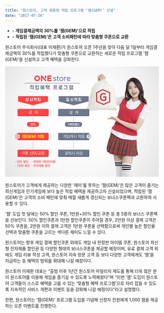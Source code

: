 ```yaml
---
title: "원스토어, 고객 맞춤형 적립 프로그램 ‘잼(GEM)’ 신설"
date: "2017-07-26"
---
```


- **\- 게임결제금액의 30%를 ‘잼(GEM)’으로 적립**
- **\- 적립된 ‘잼(GEM)’은 고객 소비패턴에 따라 맞춤형 쿠폰으로 교환**

원스토어 주식회사(대표 이재환)가 원스토어 오픈 1주년을 맞아 다음 달 1일부터 게임결제금액의 30%를 적립했다가 맞춤형 쿠폰으로 교환하는 새로운 적립 프로그램 ‘잼(GEM)’을 신설하고 고객 혜택을 강화한다.

![](images/170726_01.jpg)

원스토어가 고객에게 제공하는 다양한 ‘재미’를 뜻하는 ‘잼(GEM)’은 많은 고객이 즐기는 최신게임과 인기게임에 보다 높은 적립 혜택을 제공하고자 신설되었으며, 적립된 ‘잼(GEM)’은 고객의 소비 패턴에 맞춰 매월 새롭게 갱신되는 보너스쿠폰팩과 교환하여 사용할 수 있다.

‘잼’ 도입 첫 달에는 50% 할인 쿠폰, 1만원+30% 할인 쿠폰 등 총 5종의 보너스 쿠폰팩을 선보인다. 50% 할인쿠폰과 1만원 할인쿠폰이 주어질 경우, 2만원 이상 결제 고객은 50% 쿠폰을, 2만원 이하 결제 고객은 1만원 쿠폰을 선택함으로써 개인별 높은 할인율 선택과 맞춤형 쿠폰을 고르는 색다른 재미도 느낄 수 있다.

원스토어는 향후 게임 결제 할인쿠폰 외에도 게임 내 한정판 아이템 쿠폰, 원스토어 최신형 전자제품 할인권 등 다양한 형태의 보너스쿠폰을 제공할 예정이며, 유료 결제 고객 외에도 게임 리뷰 작성 고객, 원스토어 지속 방문 고객 등 보다 다양한 고객에게도 ‘잼’을 지급하는 등 혜택의 범위를 확대해 나갈 예정이다.

원스토어 이재환 대표는 “출범 이후 1년간 원스토어 마일리지 제도를 통해 더욱 많은 분이 원스토어를 이용해 게임을 즐기실 수 있도록 노력해왔다”며 “이번 ‘잼’ 도입이 원스토어 고객들이 스스로 혜택을 고를 수 있는 ‘맞춤형 혜택 프로그램’으로 자리 잡을 수 있도록 지속적인 서비스 개편과 이벤트 등을 강화해 나갈 예정이다”라고 설명했다.

한편, 원스토어는 ‘잼(GEM)’ 프로그램 도입을 기념해 신청자 전원에게 1,000 잼을 제공하는 오픈 이벤트를 진행한다.

